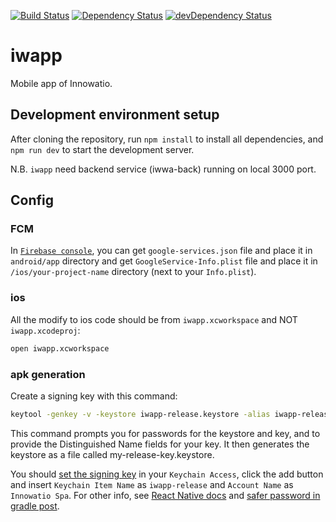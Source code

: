 [![Build Status](https://travis-ci.org/innowatio/iwapp.svg?branch=master)](https://travis-ci.org/innowatio/iwapp)
[![Dependency Status](https://david-dm.org/innowatio/iwapp.svg)](https://david-dm.org/innowatio/iwapp)
[![devDependency Status](https://david-dm.org/innowatio/iwapp/dev-status.svg)](https://david-dm.org/innowatio/iwapp#info=devDependencies)

# iwapp

Mobile app of Innowatio.

## Development environment setup

After cloning the repository, run `npm install` to install all dependencies, and `npm run dev` to start the development server.

N.B. `iwapp` need backend service (iwwa-back) running on local 3000 port.

## Config

### FCM

In [`Firebase console`](https://console.firebase.google.com/), you can get `google-services.json` file and place it in `android/app` directory and get `GoogleService-Info.plist` file and place it in `/ios/your-project-name` directory (next to your `Info.plist`).

### ios

All the modify to ios code should be from `iwapp.xcworkspace` and NOT `iwapp.xcodeproj`:

```sh
open iwapp.xcworkspace
```

### apk generation

Create a signing key with this command:

```sh
keytool -genkey -v -keystore iwapp-release.keystore -alias iwapp-release -keyalg RSA -keysize 2048 -validity 10000
```

This command prompts you for passwords for the keystore and key, and to provide the Distinguished Name fields for your key. It then generates the keystore as a file called my-release-key.keystore.

You should [set the signing key](https://github.com/innowatio/iwapp/blob/master/android/app/build.gradle#L92) in your `Keychain Access`, click the add button and insert `Keychain Item Name` as `iwapp-release` and `Account Name` as `Innowatio Spa`. For other info, see [React Native docs](https://facebook.github.io/react-native/docs/signed-apk-android.html) and [safer password in gradle post](https://pilloxa.gitlab.io/posts/safer-passwords-in-gradle/).
